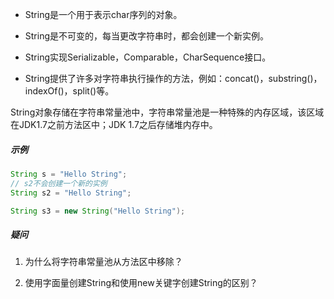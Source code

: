 - String是一个用于表示char序列的对象。

- String是不可变的，每当更改字符串时，都会创建一个新实例。

- String实现Serializable，Comparable，CharSequence接口。

- String提供了许多对字符串执行操作的方法，例如：concat()，substring()，indexOf()，split()等。



String对象存储在字符串常量池中，字符串常量池是一种特殊的内存区域，该区域在JDK1.7之前方法区中；JDK 1.7之后存储堆内存中。

##### 示例

```java
String s = "Hello String";
// s2不会创建一个新的实例
String s2 = "Hello String";

String s3 = new String("Hello String");


```



##### 疑问

1. 为什么将字符串常量池从方法区中移除？

2. 使用字面量创建String和使用new关键字创建String的区别？
   
   


